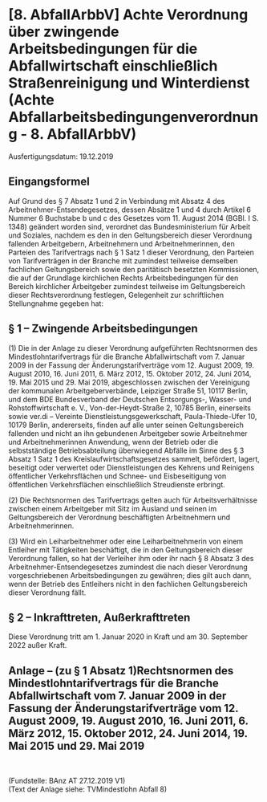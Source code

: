 # [8. AbfallArbbV] Achte Verordnung über zwingende Arbeitsbedingungen für die Abfallwirtschaft einschließlich Straßenreinigung und Winterdienst  (Achte Abfallarbeitsbedingungenverordnung - 8. AbfallArbbV)

Ausfertigungsdatum: 19.12.2019

 

## Eingangsformel

Auf Grund des § 7 Absatz 1 und 2 in Verbindung mit Absatz 4 des Arbeitnehmer-Entsendegesetzes, dessen Absätze 1 und 4 durch Artikel 6 Nummer 6 Buchstabe b und c des Gesetzes vom 11. August 2014 (BGBl. I S. 1348) geändert worden sind, verordnet das Bundesministerium für Arbeit und Soziales, nachdem es den in den Geltungsbereich dieser Verordnung fallenden Arbeitgebern, Arbeitnehmern und Arbeitnehmerinnen, den Parteien des Tarifvertrags nach § 1 Satz 1 dieser Verordnung, den Parteien von Tarifverträgen in der Branche mit zumindest teilweise demselben fachlichen Geltungsbereich sowie den paritätisch besetzten Kommissionen, die auf der Grundlage kirchlichen Rechts Arbeitsbedingungen für den Bereich kirchlicher Arbeitgeber zumindest teilweise im Geltungsbereich dieser Rechtsverordnung festlegen, Gelegenheit zur schriftlichen Stellungnahme gegeben hat:


## § 1 – Zwingende Arbeitsbedingungen

(1) Die in der Anlage zu dieser Verordnung aufgeführten Rechtsnormen des Mindestlohntarifvertrags für die Branche Abfallwirtschaft vom 7. Januar 2009 in der Fassung der Änderungstarifverträge vom 12. August 2009, 19. August 2010, 16. Juni 2011, 6. März 2012, 15. Oktober 2012, 24. Juni 2014, 19. Mai 2015 und 29. Mai 2019, abgeschlossen zwischen der Vereinigung der kommunalen Arbeitgeberverbände, Leipziger Straße 51, 10117 Berlin, und dem BDE Bundesverband der Deutschen Entsorgungs-, Wasser- und Rohstoffwirtschaft e. V., Von-der-Heydt-Straße 2, 10785 Berlin, einerseits sowie ver.di – Vereinte Dienstleistungsgewerkschaft, Paula-Thiede-Ufer 10, 10179 Berlin, andererseits, finden auf alle unter seinen Geltungsbereich fallenden und nicht an ihn gebundenen Arbeitgeber sowie Arbeitnehmer und Arbeitnehmerinnen Anwendung, wenn der Betrieb oder die selbstständige Betriebsabteilung überwiegend Abfälle im Sinne des § 3 Absatz 1 Satz 1 des Kreislaufwirtschaftsgesetzes sammelt, befördert, lagert, beseitigt oder verwertet oder Dienstleistungen des Kehrens und Reinigens öffentlicher Verkehrsflächen und Schnee- und Eisbeseitigung von öffentlichen Verkehrsflächen einschließlich Streudienste erbringt.

(2) Die Rechtsnormen des Tarifvertrags gelten auch für Arbeitsverhältnisse zwischen einem Arbeitgeber mit Sitz im Ausland und seinen im Geltungsbereich der Verordnung beschäftigten Arbeitnehmern und Arbeitnehmerinnen.

(3) Wird ein Leiharbeitnehmer oder eine Leiharbeitnehmerin von einem Entleiher mit Tätigkeiten beschäftigt, die in den Geltungsbereich dieser Verordnung fallen, so hat der Verleiher ihm oder ihr nach § 8 Absatz 3 des Arbeitnehmer-Entsendegesetzes zumindest die nach dieser Verordnung vorgeschriebenen Arbeitsbedingungen zu gewähren; dies gilt auch dann, wenn der Betrieb des Entleihers nicht in den fachlichen Geltungsbereich dieser Verordnung fällt.


## § 2 – Inkrafttreten, Außerkrafttreten

Diese Verordnung tritt am 1. Januar 2020 in Kraft und am 30. September 2022 außer Kraft.


## Anlage – (zu § 1 Absatz 1)Rechtsnormen des Mindestlohntarifvertrags für die Branche Abfallwirtschaft vom 7. Januar 2009 in der Fassung der Änderungstarifverträge vom 12. August 2009, 19. August 2010, 16. Juni 2011, 6. März 2012, 15. Oktober 2012, 24. Juni 2014, 19. Mai 2015 und 29. Mai 2019

 

(Fundstelle: BAnz AT 27.12.2019 V1)  
(Text der Anlage siehe: TVMindestlohn Abfall 8)

